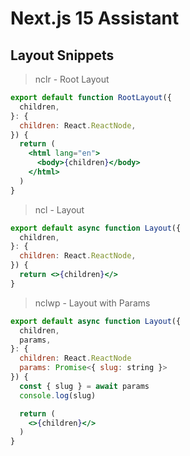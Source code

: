 # Next.js 15 Assistant

## Layout Snippets

> nclr - Root Layout

```jsx
export default function RootLayout({
  children,
}: {
  children: React.ReactNode,
}) {
  return (
    <html lang="en">
      <body>{children}</body>
    </html>
  )
}
```

> ncl - Layout

```jsx
export default async function Layout({
  children,
}: {
  children: React.ReactNode,
}) {
  return <>{children}</>
}
```

> nclwp - Layout with Params

```jsx
export default async function Layout({
  children,
  params,
}: {
  children: React.ReactNode
  params: Promise<{ slug: string }>
}) {
  const { slug } = await params
  console.log(slug)

  return (
    <>{children}</>
  )
}
```
